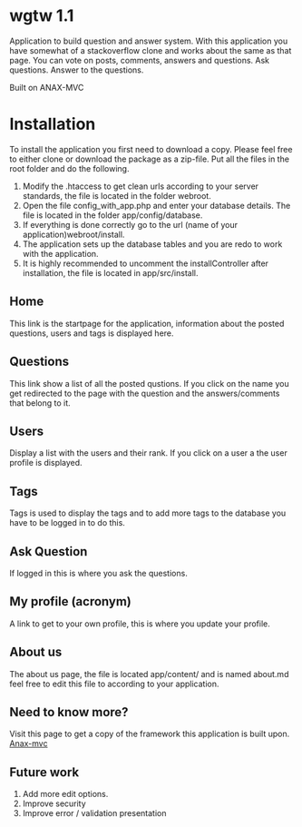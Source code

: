 # wgtw 1.1
Application to build question and answer system. With this application you have somewhat of a stackoverflow clone and works about 
the same as that page. 
You can vote on posts, comments, answers and questions. Ask questions. Answer to the questions. 

Built on ANAX-MVC
# Installation
To install the application you first need to download a copy. Please feel free to either clone or download the package as a zip-file. 
Put all the files in the root folder and do the following. 

1. Modify the .htaccess to get clean urls according to your server standards, the file is located in the folder webroot. 
2. Open the file config_with_app.php and enter your database details. The file is located in the folder app/config/database. 
3. If everything is done correctly go to the url (name of your application)webroot/install. 
4. The application sets up the database tables and you are redo to work with the application. 
5. It is highly recommended to uncomment the installController after installation, the file is located in app/src/install. 
## Home 
This link is the startpage for the application, information about the posted questions, users and tags is displayed here. 

## Questions 
This link show a list of all the posted qustions. If you click on the name you get redirected to the page with the question and the 
answers/comments that belong to it. 


##  Users
Display a list with the users and their rank. If you click on a user a the user profile is displayed. 

## Tags
Tags is used to display the tags and to add more tags to the database you have to be logged in to do this. 

## Ask Question
If logged in this is where you ask the questions. 

## My profile (acronym)
A link to get to your own profile, this is where you update your profile. 

## About us
The about us page, the file is located app/content/ and is named about.md feel free to edit this file to according 
to your application. 

## Need to know more?
Visit this page to get a copy of the framework this application is built upon. 
<a href="https://github.com/mosbth/Anax-MVC.git">Anax-mvc</a>

## Future work
1. Add more edit options. 
2. Improve security 
3. Improve error / validation presentation 





